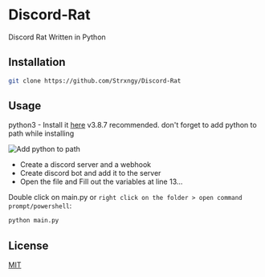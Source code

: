 # Discord-Rat
Discord Rat Written in Python

## Installation

```bash
git clone https://github.com/Strxngy/Discord-Rat 
```

## Usage
python3 - Install it [here](https://www.python.org/downloads/windows/) 
v3.8.7 recommended. don't forget to add python to path while installing

![Add python to path](https://media.discordapp.net/attachments/792866412614909982/793166869418606592/unknown.png)
- Create a discord server and a webhook
- Create discord bot and add it to the server
- Open the file and Fill out the variables at line 13...

Double click on main.py or `right click on the folder > open command prompt/powershell`:
```bash
python main.py
```

## License
[MIT](https://choosealicense.com/licenses/mit/)
